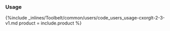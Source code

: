 


### Usage

{%include _inlines/Toolbelt/common/users/code_users_usage-cxorglt-2-3-v1.md  product = include.product %}
